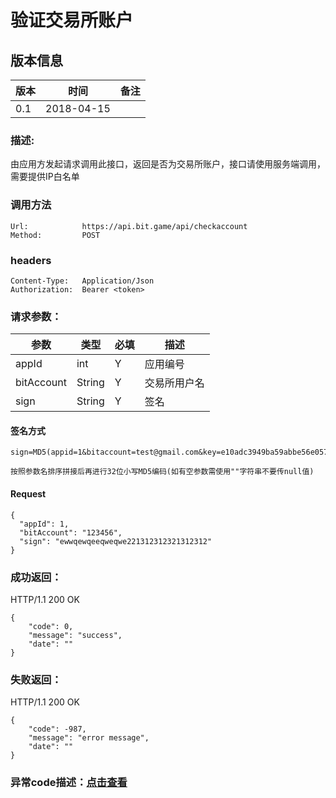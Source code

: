 # 验证交易所账户

## 版本信息
版本 | 时间 |   备注
-- | -- |   --
0.1 | 2018-04-15

### 描述:
由应用方发起请求调用此接口，返回是否为交易所账户，接口请使用服务端调用，需要提供IP白名单


### 调用方法

``` 
Url:            https://api.bit.game/api/checkaccount
Method:         POST

```
### headers

``` 
Content-Type:   Application/Json
Authorization:  Bearer <token>    

```

### 请求参数：


 参数           |     类型        |必填| 描述         
------------ |     -------------|--|         -----------
 appId    | int    |Y| 应用编号
 bitAccount    | String    |Y| 交易所用户名
 sign     | String        |Y| 签名   
 
 
 #### 签名方式
 ```
 sign=MD5(appid=1&bitaccount=test@gmail.com&key=e10adc3949ba59abbe56e057f20f883e).toLowerCase()
 
 按照参数名排序拼接后再进行32位小写MD5编码(如有空参数需使用""字符串不要传null值)
 ```
 
 #### Request
  ```
 {
    "appId": 1,
    "bitAccount": "123456",
    "sign": "ewwqewqeeqweqwe221312312321312312"
 }
  ```
  
### 成功返回：
HTTP/1.1 200 OK
``` 
{
    "code": 0,
    "message": "success",
    "date": ""
}
```
### 失败返回：
HTTP/1.1 200 OK
``` 
{
    "code": -987,
    "message": "error message",
    "date": ""
}
```

### 异常code描述：[点击查看](https://github.com/BitGameEN/OpenAPI/blob/master/BitGame%E6%B8%B8%E6%88%8F%E5%AF%B9%E6%8E%A5%E6%96%87%E6%A1%A3.md)
